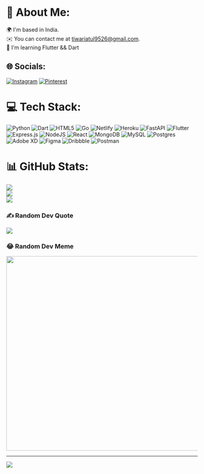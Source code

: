 # 💫 About Me:
🌍 I'm based in India.<br>✉️ You can contact me at tiwariatul9526@gmail.com.<br>🧠 I'm learning Flutter && Dart<br>


## 🌐 Socials:
[![Instagram](https://img.shields.io/badge/Instagram-%23E4405F.svg?logo=Instagram&logoColor=white)](https://instagram.com/atul_tiwari45) [![Pinterest](https://img.shields.io/badge/Pinterest-%23E60023.svg?logo=Pinterest&logoColor=white)](https://pinterest.com/tiwariatul9526) 

# 💻 Tech Stack:
![Python](https://img.shields.io/badge/python-3670A0?style=plastic&logo=python&logoColor=ffdd54) ![Dart](https://img.shields.io/badge/dart-%230175C2.svg?style=plastic&logo=dart&logoColor=white) ![HTML5](https://img.shields.io/badge/html5-%23E34F26.svg?style=plastic&logo=html5&logoColor=white) ![Go](https://img.shields.io/badge/go-%2300ADD8.svg?style=plastic&logo=go&logoColor=white) ![Netlify](https://img.shields.io/badge/netlify-%23000000.svg?style=plastic&logo=netlify&logoColor=#00C7B7) ![Heroku](https://img.shields.io/badge/heroku-%23430098.svg?style=plastic&logo=heroku&logoColor=white) ![FastAPI](https://img.shields.io/badge/FastAPI-005571?style=plastic&logo=fastapi) ![Flutter](https://img.shields.io/badge/Flutter-%2302569B.svg?style=plastic&logo=Flutter&logoColor=white) ![Express.js](https://img.shields.io/badge/express.js-%23404d59.svg?style=plastic&logo=express&logoColor=%2361DAFB) ![NodeJS](https://img.shields.io/badge/node.js-6DA55F?style=plastic&logo=node.js&logoColor=white) ![React](https://img.shields.io/badge/react-%2320232a.svg?style=plastic&logo=react&logoColor=%2361DAFB) ![MongoDB](https://img.shields.io/badge/MongoDB-%234ea94b.svg?style=plastic&logo=mongodb&logoColor=white) ![MySQL](https://img.shields.io/badge/mysql-%2300f.svg?style=plastic&logo=mysql&logoColor=white) ![Postgres](https://img.shields.io/badge/postgres-%23316192.svg?style=plastic&logo=postgresql&logoColor=white) ![Adobe XD](https://img.shields.io/badge/Adobe%20XD-470137?style=plastic&logo=Adobe%20XD&logoColor=#FF61F6) 	![Figma](https://img.shields.io/badge/figma-%23F24E1E.svg?style=plastic&logo=figma&logoColor=white) ![Dribbble](https://img.shields.io/badge/Dribbble-EA4C89?style=plastic&logo=dribbble&logoColor=white) ![Postman](https://img.shields.io/badge/Postman-FF6C37?style=plastic&logo=postman&logoColor=white)
# 📊 GitHub Stats:
![](https://github-readme-stats.vercel.app/api?username=atultiwari7388&theme=synthwave&hide_border=false&include_all_commits=true&count_private=true)<br/>
![](https://github-readme-streak-stats.herokuapp.com/?user=atultiwari7388&theme=synthwave&hide_border=false)<br/>
![](https://github-readme-stats.vercel.app/api/top-langs/?username=atultiwari7388&theme=synthwave&hide_border=false&include_all_commits=true&count_private=true&layout=compact)

### ✍️ Random Dev Quote
![](https://quotes-github-readme.vercel.app/api?type=horizontal&theme=radical)

### 😂 Random Dev Meme
<img src="https://random-memer.herokuapp.com/" width="512px"/>

---
[![](https://visitcount.itsvg.in/api?id=atultiwari7388&icon=0&color=0)](https://visitcount.itsvg.in)
